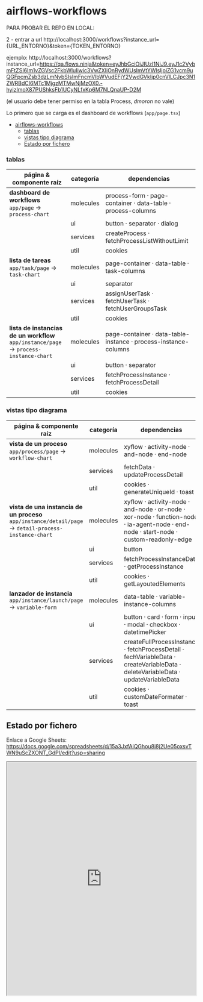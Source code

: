 # airflows-workflows

PARA PROBAR EL REPO EN LOCAL:

2 - entrar a url
http://localhost:3000/workflows?instance_url={URL_ENTORNO}&token={TOKEN_ENTORNO}

ejemplo:
http://localhost:3000/workflows?instance_url=https://qa.flows.ninja&token=eyJhbGciOiJIUzI1NiJ9.eyJ1c2VybmFtZSI6Im1vZGVsc2FkbWluIiwic3VwZXIiOnRydWUsImVtYWlsIjoiZG1vcm9uQGFpcmZsb3dzLmNvbSIsImFncmVlbWVudEFjY2VwdGVkIjp0cnVlLCJpc3N1ZWRBdCI6MTc1MjgzMTMwNjMzOX0.-hyizImoX87PUShksFb1UCyNLfxKp6M7NLQnaUP-D2M

(el usuario debe tener permiso en la tabla Process, *dmoron* no vale)

Lo primero que se carga es el dashboard de workflows (`app/page.tsx`)

- [airflows-workflows](#airflows-workflows)
    - [tablas](#tablas)
    - [vistas tipo diagrama](#vistas-tipo-diagrama)
  - [Estado por fichero](#estado-por-fichero)


### tablas

| página & componente raíz | categoría | dependencias |
| --- | --- | --- |
| **dashboard de workflows**<br/>`app/page` → `process-chart` | molecules | process-form · page-container · data-table · process-columns |
| | ui | button · separator · dialog |
| | services | createProcess · fetchProcessListWithoutLimit |
| | util | cookies |
| **lista de tareas**<br/>`app/task/page` → `task-chart` | molecules | page-container · data-table · task-columns |
| | ui | separator |
| | services | assignUserTask · fetchUserTask · fetchUserGroupsTask |
| | util | cookies |
| **lista de instancias de un workflow**<br/>`app/instance/page` → `process-instance-chart` | molecules | page-container · data-table-instance · process-instance-columns |
| | ui | button · separator |
| | services | fetchProcessInstance · fetchProcessDetail |
| | util | cookies |

### vistas tipo diagrama

| página & componente raíz | categoría | dependencias |
| --- | --- | --- |
| **vista de un proceso**<br/>`app/process/page` → `workflow-chart` | molecules | xyflow · activity-node · and-node · end-node |
| | services | fetchData · updateProcessDetail |
| | util | cookies · generateUniqueId · toast |
| **vista de una instancia de un proceso**<br/>`app/instance/detail/page` → `detail-process-instance-chart` | molecules | xyflow · activity-node · and-node · or-node · xor-node · function-node · ia-agent-node · end-node · start-node · custom-readonly-edge |
| | ui | button |
| | services | fetchProcessInstanceData · getProcessInstance |
| | util | cookies · getLayoutedElements |
| **lanzador de instancia**<br/>`app/instance/launch/page` → `variable-form` | molecules | data-table · variable-instance-columns |
| | ui | button · card · form · input · modal · checkbox · datetimePicker |
| | services | createFullProcessInstance · fetchProcessDetail · fechVariableData · createVariableData · deleteVariableData · updateVariableData |
| | util | cookies · customDateFormater · toast |


## Estado por fichero
Enlace a Google Sheets:
https://docs.google.com/spreadsheets/d/15a3JxfAiQGhou8i8j2Ue05oxsvTWN9uScZXONT_GdPI/edit?usp=sharing

<iframe src="https://docs.google.com/spreadsheets/d/e/2PACX-1vQPtZqnWdmOKzetrMcHrBp87F-JJnMBwT6opOD3mAK4gMp9Y7Y3Bpdh0XANFjRTnvvC83aAw3TyLK8b/pubhtml?gid=854645049&amp;single=true&amp;widget=true&amp;headers=false"  height="620px" width="100%"></iframe>
